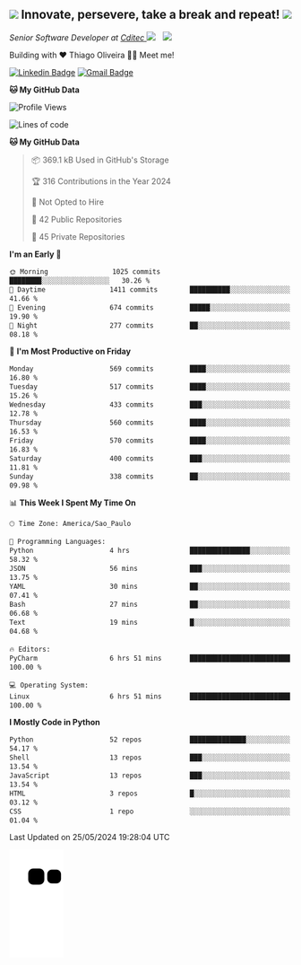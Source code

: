 <h2><img src="https://emojis.slackmojis.com/emojis/images/1531849430/4246/blob-sunglasses.gif?1531849430" width="30"/> Innovate, persevere, take a break and repeat! <img src="https://media.giphy.com/media/12oufCB0MyZ1Go/giphy.gif" width="50"></h2>
<img align='right' src="https://media.giphy.com/media/M9gbBd9nbDrOTu1Mqx/giphy.gif" width="230">
<p><em>Senior Software Developer at <a href="https://www.cditec.com.br/">Cditec
</a><img src="https://media.giphy.com/media/WUlplcMpOCEmTGBtBW/giphy.gif" width="30"> 
</em></p>



Building with ❤️ Thiago Oliveira 👋🏽 Meet me!

[![Linkedin Badge](https://img.shields.io/badge/-Thiago-blue?style=flat-square&logo=Linkedin&logoColor=white&link=https://www.linkedin.com/in/tgmarinho/)](https://www.linkedin.com/in/thiagoceconelo/) 
[![Gmail Badge](https://img.shields.io/badge/-thiceconelo@gmail.com-c14438?style=flat-square&logo=Gmail&logoColor=white&link=mailto:thiceconelo@gmail.com)](mailto:thiceconelo@gmail.com)

</em></p>

<!-- <span style="height ">
![Anurag's GitHub stats](https://github-readme-stats.vercel.app/api?username=arthurspk&show_icons=true&theme=tokyonight)
</span> -->

**🐱 My GitHub Data** 
<!--START_SECTION:waka-->
![Profile Views](http://img.shields.io/badge/Profile%20Views-1-blue)

![Lines of code](https://img.shields.io/badge/From%20Hello%20World%20I%27ve%20Written-4.9%20million%20lines%20of%20code-blue)

**🐱 My GitHub Data** 

> 📦 369.1 kB Used in GitHub's Storage 
 > 
> 🏆 316 Contributions in the Year 2024
 > 
> 🚫 Not Opted to Hire
 > 
> 📜 42 Public Repositories 
 > 
> 🔑 45 Private Repositories 
 > 
**I'm an Early 🐤** 

```text
🌞 Morning                1025 commits        ████████░░░░░░░░░░░░░░░░░   30.26 % 
🌆 Daytime                1411 commits        ██████████░░░░░░░░░░░░░░░   41.66 % 
🌃 Evening                674 commits         █████░░░░░░░░░░░░░░░░░░░░   19.90 % 
🌙 Night                  277 commits         ██░░░░░░░░░░░░░░░░░░░░░░░   08.18 % 
```
📅 **I'm Most Productive on Friday** 

```text
Monday                   569 commits         ████░░░░░░░░░░░░░░░░░░░░░   16.80 % 
Tuesday                  517 commits         ████░░░░░░░░░░░░░░░░░░░░░   15.26 % 
Wednesday                433 commits         ███░░░░░░░░░░░░░░░░░░░░░░   12.78 % 
Thursday                 560 commits         ████░░░░░░░░░░░░░░░░░░░░░   16.53 % 
Friday                   570 commits         ████░░░░░░░░░░░░░░░░░░░░░   16.83 % 
Saturday                 400 commits         ███░░░░░░░░░░░░░░░░░░░░░░   11.81 % 
Sunday                   338 commits         ██░░░░░░░░░░░░░░░░░░░░░░░   09.98 % 
```


📊 **This Week I Spent My Time On** 

```text
🕑︎ Time Zone: America/Sao_Paulo

💬 Programming Languages: 
Python                   4 hrs               ███████████████░░░░░░░░░░   58.32 % 
JSON                     56 mins             ███░░░░░░░░░░░░░░░░░░░░░░   13.75 % 
YAML                     30 mins             ██░░░░░░░░░░░░░░░░░░░░░░░   07.41 % 
Bash                     27 mins             ██░░░░░░░░░░░░░░░░░░░░░░░   06.68 % 
Text                     19 mins             █░░░░░░░░░░░░░░░░░░░░░░░░   04.68 % 

🔥 Editors: 
PyCharm                  6 hrs 51 mins       █████████████████████████   100.00 % 

💻 Operating System: 
Linux                    6 hrs 51 mins       █████████████████████████   100.00 % 
```

**I Mostly Code in Python** 

```text
Python                   52 repos            ██████████████░░░░░░░░░░░   54.17 % 
Shell                    13 repos            ███░░░░░░░░░░░░░░░░░░░░░░   13.54 % 
JavaScript               13 repos            ███░░░░░░░░░░░░░░░░░░░░░░   13.54 % 
HTML                     3 repos             █░░░░░░░░░░░░░░░░░░░░░░░░   03.12 % 
CSS                      1 repo              ░░░░░░░░░░░░░░░░░░░░░░░░░   01.04 % 
```




 Last Updated on 25/05/2024 19:28:04 UTC
<!--END_SECTION:waka-->

![Snake animation](https://github.com/rafaballerini/rafaballerini/blob/output/github-contribution-grid-snake.svg)


<!---
ceconelo/ceconelo is a ✨ special ✨ repository because its `README.md` (this file) appears on your GitHub profile.
You can click the Preview link to take a look at your changes.
--->
